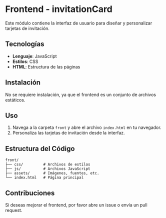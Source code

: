 # Frontend - invitationCard

Este módulo contiene la interfaz de usuario para diseñar y personalizar tarjetas de invitación.

## Tecnologías

- **Lenguaje**: JavaScript
- **Estilos**: CSS
- **HTML**: Estructura de las páginas

## Instalación

No se requiere instalación, ya que el frontend es un conjunto de archivos estáticos.

## Uso

1. Navega a la carpeta `front` y abre el archivo `index.html` en tu navegador.
2. Personaliza las tarjetas de invitación desde la interfaz.

## Estructura del Código

```
front/
├── css/         # Archivos de estilos
├── js/          # Archivos JavaScript
├── assets/      # Imágenes, fuentes, etc.
└── index.html   # Página principal
```

## Contribuciones

Si deseas mejorar el frontend, por favor abre un issue o envía un pull request.

